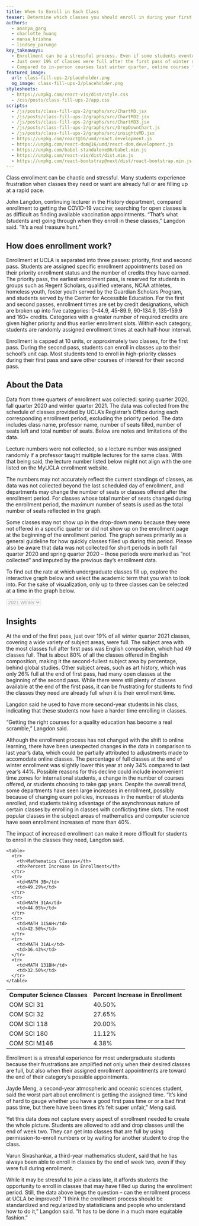 ```yaml
---
title: When to Enroll in Each Class
teaser: Determine which classes you should enroll in during your first or second pass, based on analysis of Spring 2020, Fall 2020, and Winter 2021 Quarter Enrollment Data
authors:
  - ananya_garg
  - charlotte_huang
  - mansa_krishna
  - lindsey_parungo
key_takeaways:
  - Enrollment can be a stressful process. Even if some students eventually get the classes they need, many classes fill up before first and second-year students have had a chance to enroll.
  - Just over 19% of classes were full after the first pass of winter quarter 2021 enrollment. They ranged across subject areas, with the three fullest by percentage being global studies, English composition, and physiological science.
  - Compared to in-person courses last winter quarter, online courses for winter quarter 2021 showed up to 40% increased enrollment in mathematics and computer science classes, especially for lower-division courses.
featured_image:
  url: class-fill-ups-2/placeholder.png
  og_image: class-fill-ups-2/placeholder.png
stylesheets:
  - https://unpkg.com/react-vis/dist/style.css
  - /css/posts/class-fill-ups-2/app.css
scripts:
  - /js/posts/class-fill-ups-2/graphs/src/ChartMD.jsx
  - /js/posts/class-fill-ups-2/graphs/src/ChartMD2.jsx
  - /js/posts/class-fill-ups-2/graphs/src/ChartMD3.jsx
  - /js/posts/class-fill-ups-2/graphs/src/DropDownChart.js
  - /js/posts/class-fill-ups-2/graphs/src/insightsMD.jsx
  - https://unpkg.com/react@16/umd/react.development.js
  - https://unpkg.com/react-dom@16/umd/react-dom.development.js
  - https://unpkg.com/babel-standalone@6/babel.min.js
  - https://unpkg.com/react-vis/dist/dist.min.js
  - https://unpkg.com/react-bootstrap@next/dist/react-bootstrap.min.js
---
```


Class enrollment can be chaotic and stressful. Many students experience frustration when classes they need or want are already full or are filling up at a rapid pace.

John Langdon, continuing lecturer in the History department, compared enrollment to getting the COVID-19 vaccine; searching for open classes is as difficult as finding available vaccination appointments. “That’s what (students are) going through when they enroll in these classes,” Langdon said. “It’s a real treasure hunt.”

## How does enrollment work?

Enrollment at UCLA is separated into three passes: priority, first and second pass. Students are assigned specific enrollment appointments based on their priority enrollment status and the number of credits they have earned. The priority pass, the earliest enrollment pass, is reserved for students in groups such as Regent Scholars, qualified veterans, NCAA athletes, homeless youth, foster youth served by the Guardian Scholars Program, and students served by the Center for Accessible Education. For the first and second passes, enrollment times are set by credit designations, which are broken up into five categories: 0-44.9, 45-89.9, 90-134.9, 135-159.9 and 160+ credits. Categories with a greater number of required credits are given higher priority and thus earlier enrollment slots. Within each category, students are randomly assigned enrollment times at each half-hour interval.

Enrollment is capped at 10 units, or approximately two classes, for the first pass. During the second pass, students can enroll in classes up to their school’s unit cap. Most students tend to enroll in high-priority classes during their first pass and save other courses of interest for their second pass.

## About the Data

Data from three quarters of enrollment was collected: spring quarter 2020, fall quarter 2020 and winter quarter 2021. The data was collected from the schedule of classes provided by UCLA’s Registrar’s Office during each corresponding enrollment period, excluding the priority period. The data includes class name, professor name, number of seats filled, number of seats left and total number of seats. Below are notes and limitations of the data.

Lecture numbers were not collected, so a lecture number was assigned randomly if a professor taught multiple lectures for the same class. With that being said, the lecture number listed below might not align with the one listed on the MyUCLA enrollment website.

The numbers may not accurately reflect the current standings of classes, as data was not collected beyond the last scheduled day of enrollment, and departments may change the number of seats or classes offered after the enrollment period. For classes whose total number of seats changed during the enrollment period, the maximum number of seats is used as the total number of seats reflected in the graph.

Some classes may not show up in the drop-down menu because they were not offered in a specific quarter or did not show up on the enrollment page at the beginning of the enrollment period. The graph serves primarily as a general guideline for how quickly classes filled up during this period. Please also be aware that data was not collected for short periods in both fall quarter 2020 and spring quarter 2020 – those periods were marked as “not collected” and imputed by the previous day’s enrollment data.

To find out the rate at which undergraduate classes fill up, explore the interactive graph below and select the academic term that you wish to look into. For the sake of visualization, only up to three classes can be selected at a time in the graph below.

<!-- Chart container -->
<select id="selectMe" class = "selectgroup" disabled>
    <option value="chartMD_winter">2021 Winter</option>
    <option value="chartMD_fall">2020 Fall</option>
    <option value="chartMD_spring">2020 Spring</option>
</select>

<div id="chartMD_winter" class="group" ></div>
<div id="chartMD_fall" class="group" ></div>
<div id="chartMD_spring" class="group" ></div>

## Insights

At the end of the first pass, just over 19% of all winter quarter 2021 classes, covering a wide variety of subject areas, were full. The subject area with the most classes full after first pass was English composition, which had 49 classes full. That is about 80% of all the classes offered in English composition, making it the second-fullest subject area by percentage, behind global studies. Other subject areas, such as art history, which was only 26% full at the end of first pass, had many open classes at the beginning of the second pass. While there were still plenty of classes available at the end of the first pass, it can be frustrating for students to find the classes they need are already full when it is their enrollment time.

Langdon said he used to have more second-year students in his class, indicating that these students now have a harder time enrolling in classes.

“Getting the right courses for a quality education has become a real scramble,” Langdon said.

<div id="insightsMD"></div>

Although the enrollment process has not changed with the shift to online learning, there have been unexpected changes in the data in comparison to last year’s data, which could be partially attributed to adjustments made to accomodate online classes. The percentage of full classes at the end of winter enrollment was slightly lower this year at only 34% compared to last year’s 44%. Possible reasons for this decline could include inconvenient time zones for international students, a change in the number of courses offered, or students choosing to take gap years. Despite the overall trend, some departments have seen large increases in enrollment, possibly because of changing exam policies, increases in the number of students enrolled, and students taking advantage of the asynchronous nature of certain classes by enrolling in classes with conflicting time slots. The most popular classes in the subject areas of mathematics and computer science have seen enrollment increases of more than 40%.

The impact of increased enrollment can make it more difficult for students to enroll in the classes they need, Langdon said.

<div class="float-container">
  <div class="float-child">

    <table>
      <tr>
        <th>Mathematics Classes</th>
        <th>Percent Increase in Enrollment</th>
      </tr>
      <tr>
        <td>MATH 3B</td>
        <td>49.29%</td>
      </tr>
      <tr>
        <td>MATH 31A</td>
        <td>44.05%</td>
      </tr>
      <tr>
        <td>MATH 115AH</td>
        <td>42.50%</td>
      </tr>
      <tr>
        <td>MATH 31AL</td>
        <td>36.43%</td>
      </tr>
      <tr>
        <td>MATH 131BH</td>
        <td>32.50%</td>
      </tr>
    </table>

  </div>

  <div class="float-child">
    <table>
      <tr>
        <th>Computer Science Classes</th>
        <th>Percent Increase in Enrollment</th>
      </tr>
      <tr>
        <td>COM SCI 31</td>
        <td>40.50%</td>
      </tr>
      <tr>
        <td>COM SCI 32</td>
        <td>27.65%</td>
      </tr>
      <tr>
        <td>COM SCI 118</td>
        <td>20.00%</td>
      </tr>
      <tr>
        <td>COM SCI 180</td>
        <td>11.12%</td>
      </tr>
      <tr>
        <td>COM SCI M146</td>
        <td>4.38%</td>
      </tr>
    </table>
  </div>
</div>

Enrollment is a stressful experience for most undergraduate students because their frustrations are amplified not only when their desired classes are full, but also when their assigned enrollment appointments are toward the end of their category’s possible appointments.

Jayde Meng, a second-year atmospheric and oceanic sciences student, said the worst part about enrollment is getting the assigned time. “It’s kind of hard to gauge whether you have a good first pass time or or a bad first pass time, but there have been times it’s felt super unfair,” Meng said.

Yet this data does not capture every aspect of enrollment needed to create the whole picture. Students are allowed to add and drop classes until the end of week two. They can get into classes that are full by using permission-to-enroll numbers or by waiting for another student to drop the class.

Varun Sivashankar, a third-year mathematics student, said that he has always been able to enroll in classes by the end of week two, even if they were full during enrollment.

While it may be stressful to join a class late, it affords students the opportunity to enroll in classes that may have filled up during the enrollment period.
Still, the data above begs the question – can the enrollment process at UCLA be improved?
“I think the enrollment process should be standardized and regularized by statisticians and people who understand how to do it,” Langdon said. “It has to be done in a much more equitable fashion.”

<script src="https://unpkg.com/react-vis/dist/dist.min.js"></script>
<script src="https://unpkg.com/react@16/umd/react.development.js" crossorigin></script>
<script src="https://unpkg.com/react-dom@16/umd/react-dom.development.js" crossorigin></script>
<script src="https://unpkg.com/babel-standalone@6/babel.min.js"></script>
<script src="https://unpkg.com/react-bootstrap@next/dist/react-bootstrap.min.js" crossorigin></script>
<script src="https://ajax.googleapis.com/ajax/libs/jquery/2.1.3/jquery.min.js"></script>

<script type="text/babel" src="/js/posts/class-fill-ups-2/graphs/src/ChartMD.jsx"></script>
<script type="text/babel" src="/js/posts/class-fill-ups-2/graphs/src/ChartMD2.jsx"></script>
<script type="text/babel" src="/js/posts/class-fill-ups-2/graphs/src/ChartMD3.jsx"></script>
<script type="text/babel" src="/js/posts/class-fill-ups-2/graphs/src/DropDownChart.js"></script>
<script type="text/babel" src="/js/posts/class-fill-ups-2/graphs/src/insightsMD.jsx"></script>
